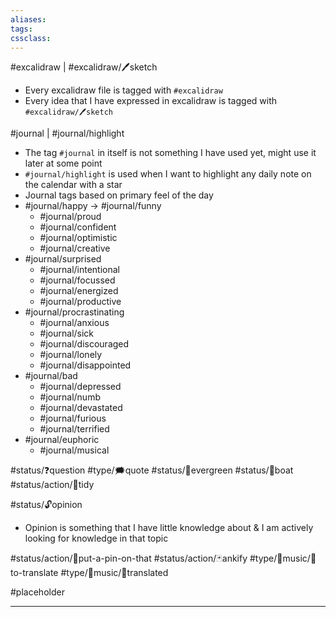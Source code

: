 ```yaml
---
aliases:
tags:
cssclass: 
---
```


#excalidraw | #excalidraw/🖊sketch 
- Every excalidraw file is tagged with `#excalidraw`   
- Every idea that I have expressed in excalidraw is tagged with `#excalidraw/🖊sketch`

 #journal | #journal/highlight
 - The tag `#journal` in itself is not something I have used yet, might use it later at some point
 - `#journal/highlight` is used when I want to highlight any daily note on the calendar with a star
 - Journal tags based on primary feel of the day
 - #journal/happy → #journal/funny
	- #journal/proud
	- #journal/confident
	- #journal/optimistic
	- #journal/creative
- #journal/surprised
	- #journal/intentional
	- #journal/focussed
	- #journal/energized
	- #journal/productive
- #journal/procrastinating
	- #journal/anxious
	- #journal/sick
	- #journal/discouraged
	- #journal/lonely
	- #journal/disappointed
- #journal/bad 
	- #journal/depressed
	- #journal/numb
	- #journal/devastated
	- #journal/furious
	- #journal/terrified
- #journal/euphoric 
	- #journal/musical



#status/❓question 
#type/🗯quote
#status/🌲evergreen
#status/🍃boat
#status/action/🧹tidy

#status/🔓opinion
- Opinion is something that I have little knowledge about & I am actively looking for knowledge in that topic

#status/action/📌put-a-pin-on-that
#status/action/🃏ankify
#type/🎵music/📰to-translate
#type/🎵music/📄translated


#placeholder

---
